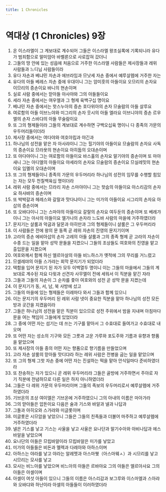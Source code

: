 ```yaml
---
title: 1 Chronicles
---
```


# 역대상 (1 Chronicles) 9장
1. 온 이스라엘이 그 계보대로 계수되어 그들은 이스라엘 왕조실록에 기록되니라 유다가 범죄함으로 말미암아 바벨론으로 사로잡혀 갔더니
1. 그들의 땅 안에 있는 성읍에 처음으로 거주한 이스라엘 사람들은 제사장들과 레위 사람들과 느디님 사람들이라
1. 유다 자손과 베냐민 자손과 에브라임과 므낫세 자손 중에서 예루살렘에 거주한 자는
1. 유다의 아들 베레스 자손 중에 우대이니 그는 암미훗의 아들이요 오므리의 손자요 이므리의 증손이요 바니의 현손이며
1. 실로 사람 중에서는 맏아들 아사야와 그의 아들들이요
1. 세라 자손 중에서는 여우엘과 그 형제 육백구십 명이요
1. 베냐민 자손 중에서는 핫스누아의 증손 호다위아의 손자 므술람의 아들 살루요
1. 여로함의 아들 이브느야와 미그리의 손자 웃시의 아들 엘라요 이브니야의 증손 르우엘의 손자 스바댜의 아들 무술람이요
1. 또 그의 형제들이라 그들의 계보대로 계수하면 구백오십육 명이니 다 종족의 가문의 우두머리들이더라
1. 제사장 중에서는 여다야와 여호야립과 야긴과
1. 하나님의 성전을 맡은 자 아사랴이니 그는 힐기야의 아들이요 므술람의 손자요 사독의 증손이요 므라욧의 현손이요 아히둡의 오대손이며
1. 또 아다야이니 그는 여로함의 아들이요 바스훌의 손자요 말기야의 증손이며 또 마아새니 그는 아디엘의 아들이요 야세라의 손자요 므술람의 증손이요 므실레밋의 현손이요 임멜의 오대손이며
1. 또 그의 형제들이니 종족의 가문의 우두머리라 하나님의 성전의 임무를 수행할 힘있는 자는 모두 천칠백육십 명이더라
1. 레위 사람 중에서는 므라리 자손 스마야이니 그는 핫숩의 아들이요 아스리감의 손자요 하사뱌의 증손이며
1. 또 박박갈과 헤레스와 갈랄과 맛다냐이니 그는 미가의 아들이요 시그리의 손자요 아삽의 증손이며
1. 또 오바댜이니 그는 스마야의 아들이요 갈랄의 손자요 여두둔의 증손이며 또 베레갸이니 그는 아사의 아들이요 엘가나의 손자라 느도바 사람의 마을에 거주하였더라
1. 문지기는 살룸과 악굽과 달몬과 아히만과 그의 형제들이니 살룸은 그 우두머리라
1. 이 사람들은 전에 왕의 문 동쪽 곧 레위 자손의 진영의 문지기이며
1. 고라의 증손 에비아삽의 손자 고레의 아들 살룸과 그의 종족 형제 곧 고라의 자손이 수종 드는 일을 맡아 성막 문들을 지켰으니 그들의 조상들도 여호와의 진영을 맡고 출입문을 지켰으며
1. 여호와께서 함께 하신 엘르아살의 아들 비느하스가 옛적에 그의 무리를 거느렸고
1. 므셀레먀의 아들 스가랴는 회막 문지기가 되었더라
1. 택함을 입어 문지기 된 자가 모두 이백열두 명이니 이는 그들의 마을에서 그들의 계보대로 계수된 자요 다윗과 선견자 사무엘이 전에 세워서 이 직분을 맡긴 자라
1. 그들과 그들의 자손이 그 순차를 좇아 여호와의 성전 곧 성막 문을 지켰는데
1. 이 문지기가 동, 서, 남, 북 사방에 섰고
1. 그들의 마을에 있는 형제들은 이레마다 와서 그들과 함께 있으니
1. 이는 문지기의 우두머리 된 레위 사람 넷이 중요한 직분을 맡아 하나님의 성전 모든 방과 곳간을 지켰음이라
1. 그들은 하나님의 성전을 맡은 직분이 있으므로 성전 주위에서 밤을 지내며 아침마다 문을 여는 책임이 그들에게 있었더라
1. 그 중에 어떤 자는 섬기는 데 쓰는 기구를 맡아서 그 수효대로 들여가고 수효대로 내오며
1. 또 어떤 자는 성소의 기구와 모든 그릇과 고운 가루와 포도주와 기름과 유향과 향품을 맡았으며
1. 또 제사장의 아들 중의 어떤 자는 향품으로 향기름을 만들었으며
1. 고라 자손 살룸의 맏아들 맛디댜라 하는 레위 사람은 전병을 굽는 일을 맡았으며
1. 또 그의 형제 그핫 자손 중에 어떤 자는 진설하는 떡을 맡아 안식일마다 준비하였더라
1. 또 찬송하는 자가 있으니 곧 레위 우두머리라 그들은 골방에 거주하면서 주야로 자기 직분에 전념하므로 다른 일은 하지 아니하였더라
1. 그들은 다 레위 가문의 우두머리이며 그들의 족보의 우두머리로서 예루살렘에 거주하였더라
1. 기브온의 조상 여이엘은 기브온에 거주하였으니 그의 아내의 이름은 마아가라
1. 그의 맏아들은 압돈이요 다음은 술과 기스와 바알과 넬과 나답과
1. 그돌과 아히오와 스가랴와 미글롯이며
1. 미글롯은 시므암을 낳았으니 그들은 그들의 친족들과 더불어 마주하고 예루살렘에 거주하였더라
1. 넬은 기스를 낳고 기스는 사울을 낳고 사울은 요나단과 말기수아와 아비나답과 에스바알을 낳았으며
1. 요나단의 아들은 므립바알이라 므립바알은 미가를 낳았고
1. 미가의 아들들은 비돈과 멜렉과 다레아와 아하스이며
1. 아하스는 야라를 낳고 야라는 알레멧과 아스마웻（아스마웨ㅅ）과 시므리를 낳고 시므리는 모사를 낳고
1. 모사는 비느아를 낳았으며 비느아의 아들은 르바야요 그의 아들은 엘르아사요 그의 아들은 아셀이며
1. 아셀이 여섯 아들이 있으니 그들의 이름은 아스리감과 보그루와 이스마엘과 스아랴와 오바댜와 하난이라 아셀의 아들들이 이러하였더라